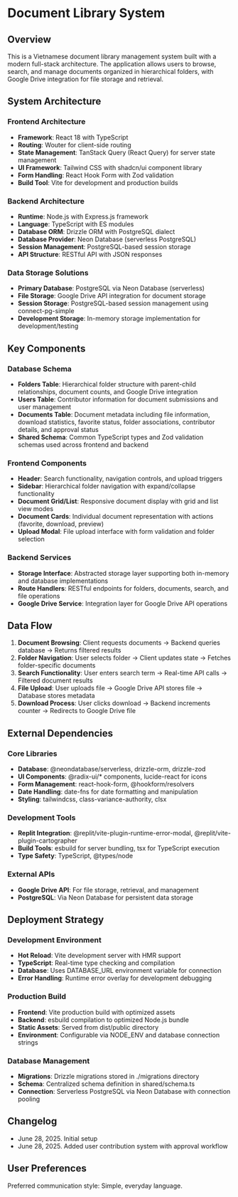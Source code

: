 # Document Library System

## Overview

This is a Vietnamese document library management system built with a modern full-stack architecture. The application allows users to browse, search, and manage documents organized in hierarchical folders, with Google Drive integration for file storage and retrieval.

## System Architecture

### Frontend Architecture
- **Framework**: React 18 with TypeScript
- **Routing**: Wouter for client-side routing
- **State Management**: TanStack Query (React Query) for server state management
- **UI Framework**: Tailwind CSS with shadcn/ui component library
- **Form Handling**: React Hook Form with Zod validation
- **Build Tool**: Vite for development and production builds

### Backend Architecture
- **Runtime**: Node.js with Express.js framework
- **Language**: TypeScript with ES modules
- **Database ORM**: Drizzle ORM with PostgreSQL dialect
- **Database Provider**: Neon Database (serverless PostgreSQL)
- **Session Management**: PostgreSQL-based session storage
- **API Structure**: RESTful API with JSON responses

### Data Storage Solutions
- **Primary Database**: PostgreSQL via Neon Database (serverless)
- **File Storage**: Google Drive API integration for document storage
- **Session Storage**: PostgreSQL-based session management using connect-pg-simple
- **Development Storage**: In-memory storage implementation for development/testing

## Key Components

### Database Schema
- **Folders Table**: Hierarchical folder structure with parent-child relationships, document counts, and Google Drive integration
- **Users Table**: Contributor information for document submissions and user management
- **Documents Table**: Document metadata including file information, download statistics, favorite status, folder associations, contributor details, and approval status
- **Shared Schema**: Common TypeScript types and Zod validation schemas used across frontend and backend

### Frontend Components
- **Header**: Search functionality, navigation controls, and upload triggers
- **Sidebar**: Hierarchical folder navigation with expand/collapse functionality
- **Document Grid/List**: Responsive document display with grid and list view modes
- **Document Cards**: Individual document representation with actions (favorite, download, preview)
- **Upload Modal**: File upload interface with form validation and folder selection

### Backend Services
- **Storage Interface**: Abstracted storage layer supporting both in-memory and database implementations
- **Route Handlers**: RESTful endpoints for folders, documents, search, and file operations
- **Google Drive Service**: Integration layer for Google Drive API operations

## Data Flow

1. **Document Browsing**: Client requests documents → Backend queries database → Returns filtered results
2. **Folder Navigation**: User selects folder → Client updates state → Fetches folder-specific documents
3. **Search Functionality**: User enters search term → Real-time API calls → Filtered document results
4. **File Upload**: User uploads file → Google Drive API stores file → Database stores metadata
5. **Download Process**: User clicks download → Backend increments counter → Redirects to Google Drive file

## External Dependencies

### Core Libraries
- **Database**: @neondatabase/serverless, drizzle-orm, drizzle-zod
- **UI Components**: @radix-ui/* components, lucide-react for icons
- **Form Management**: react-hook-form, @hookform/resolvers
- **Date Handling**: date-fns for date formatting and manipulation
- **Styling**: tailwindcss, class-variance-authority, clsx

### Development Tools
- **Replit Integration**: @replit/vite-plugin-runtime-error-modal, @replit/vite-plugin-cartographer
- **Build Tools**: esbuild for server bundling, tsx for TypeScript execution
- **Type Safety**: TypeScript, @types/node

### External APIs
- **Google Drive API**: For file storage, retrieval, and management
- **PostgreSQL**: Via Neon Database for persistent data storage

## Deployment Strategy

### Development Environment
- **Hot Reload**: Vite development server with HMR support
- **TypeScript**: Real-time type checking and compilation
- **Database**: Uses DATABASE_URL environment variable for connection
- **Error Handling**: Runtime error overlay for development debugging

### Production Build
- **Frontend**: Vite production build with optimized assets
- **Backend**: esbuild compilation to optimized Node.js bundle
- **Static Assets**: Served from dist/public directory
- **Environment**: Configurable via NODE_ENV and database connection strings

### Database Management
- **Migrations**: Drizzle migrations stored in ./migrations directory
- **Schema**: Centralized schema definition in shared/schema.ts
- **Connection**: Serverless PostgreSQL via Neon Database with connection pooling

## Changelog
- June 28, 2025. Initial setup
- June 28, 2025. Added user contribution system with approval workflow

## User Preferences

Preferred communication style: Simple, everyday language.